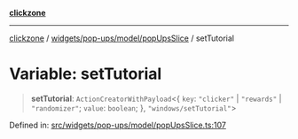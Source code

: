 [**clickzone**](../../../../../README.md)

***

[clickzone](../../../../../README.md) / [widgets/pop-ups/model/popUpsSlice](../README.md) / setTutorial

# Variable: setTutorial

> **setTutorial**: `ActionCreatorWithPayload`\<\{ `key`: `"clicker"` \| `"rewards"` \| `"randomizer"`; `value`: `boolean`; \}, `"windows/setTutorial"`\>

Defined in: [src/widgets/pop-ups/model/popUpsSlice.ts:107](https://github.com/MaximBri/ClickZone/blob/20f3f0d061a7c50a96ed5bba64acbc325a456072/client/src/widgets/pop-ups/model/popUpsSlice.ts#L107)
